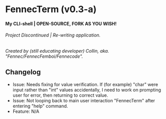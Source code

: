# FennecTerm (v0.3-a)
#### My CLI-shell | OPEN-SOURCE, FORK AS YOU WISH!
###### Project Discontinued | Re-writing application.

*Created by (still educating developer) Collin, aka. "Fennec/FennecFemboi/Fennecode".*

## Changelog
- Issue: Needs fixing for value verification. If (for example) "char" were input rather than "int" values accidentally, I need to work on prompting user for error, then returning to correct value.
- Issue: Not looping back to main user interaction "FennecTerm" after entering "help" command.
- Feature: N/A
